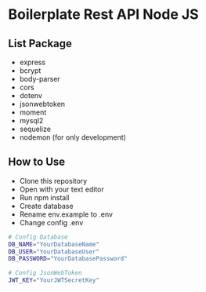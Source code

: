 # Boilerplate Rest API Node JS

## List Package

- express
- bcrypt
- body-parser
- cors
- dotenv
- jsonwebtoken
- moment
- mysql2
- sequelize
- nodemon (for only development)

## How to Use

- Clone this repository
- Open with your text editor
- Run npm install
- Create database
- Rename env.example to .env
- Change config .env

```bash
# Config Database
DB_NAME="YourDatabaseName"
DB_USER="YourDatabaseUser"
DB_PASSWORD="YourDatabasePassword"

# Config JsonWebToken
JWT_KEY="YourJWTSecretKey"
```
